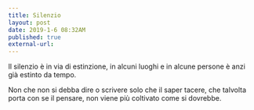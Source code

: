 ```yaml
---
title: Silenzio
layout: post
date: 2019-1-6 08:32AM
published: true
external-url:
---
```


Il silenzio è in via di estinzione, in alcuni luoghi e in alcune persone è anzi già estinto da tempo.

Non che non si debba dire o scrivere solo che il saper tacere, che talvolta porta con se il pensare, non viene più coltivato come si dovrebbe.
